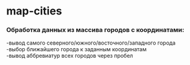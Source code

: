 # map-cities  
### Обработка данных из массива городов с координатами:  
-вывод самого северного/южного/восточного/западного города  
-выбор ближайшего города к заданным координатам  
-вывод аббревиатур всех городов через пробел  
